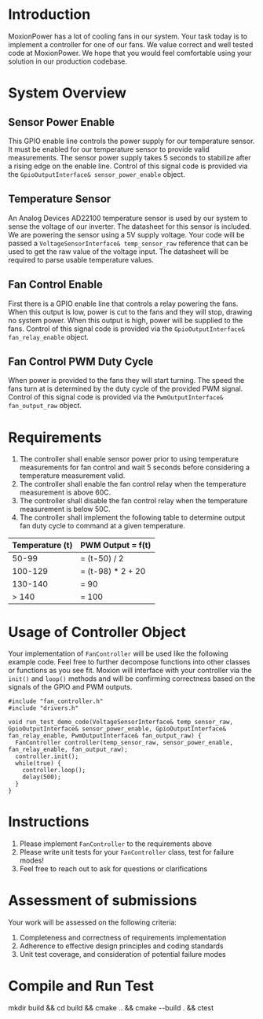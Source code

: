 # Introduction
MoxionPower has a lot of cooling fans in our system. Your task today is to implement a controller for one of our fans. We value correct and well tested code at MoxionPower. We hope that you would feel comfortable using your solution in our production codebase.

# System Overview
## Sensor Power Enable
This GPIO enable line controls the power supply for our temperature sensor. It must be enabled for our temperature sensor to provide valid measurements. The sensor power supply takes 5 seconds to stabilize after a rising edge on the enable line. Control of this signal code is provided via the `GpioOutputInterface& sensor_power_enable` object.

## Temperature Sensor
An Analog Devices AD22100 temperature sensor is used by our system to sense the voltage of our inverter. The datasheet for this sensor is included. We are powering the sensor using a 5V supply voltage. Your code will be passed a `VoltageSensorInterface& temp_sensor_raw` reference that can be used to get the raw value of the voltage input. The datasheet will be required to parse usable temperature values.

## Fan Control Enable
First there is a GPIO enable line that controls a relay powering the fans. When this output is low, power is cut to the fans and they will stop, drawing no system power. When this output is high, power will be supplied to the fans. Control of this signal code is provided via the `GpioOutputInterface& fan_relay_enable` object.

## Fan Control PWM Duty Cycle
When power is provided to the fans they will start turning. The speed the fans turn at is determined by the duty cycle of the provided PWM signal. Control of this signal code is provided via the `PwmOutputInterface& fan_output_raw` object.

# Requirements
1. The controller shall enable sensor power prior to using temperature measurements for fan control and wait 5 seconds before considering a temperature measurement valid.
2. The controller shall enable the fan control relay when the temperature measurement is above 60C.
3. The controller shall disable the fan control relay when the temperature measurement is below 50C.
4. The controller shall implement the following table to determine output fan duty cycle to command at a given temperature.

| Temperature (t) | PWM Output = f(t)    |
|-----------------|----------------------|
| 50-99           | = (t-50) / 2         |
| 100-129         | = (t-98) * 2 + 20    |
| 130-140         | = 90                 |
| > 140           | = 100                |


# Usage of Controller Object
Your implementation of `FanController` will be used like the following example code. Feel free to further decompose functions into other classes or functions as you see fit. Moxion will interface with your controller via the `init()` and `loop()` methods and will be confirming correctness based on the signals of the GPIO and PWM outputs.

```
#include "fan_controller.h"
#include "drivers.h"

void run_test_demo_code(VoltageSensorInterface& temp_sensor_raw, GpioOutputInterface& sensor_power_enable, GpioOutputInterface& fan_relay_enable, PwmOutputInterface& fan_output_raw) {
  FanController controller(temp_sensor_raw, sensor_power_enable, fan_relay_enable, fan_output_raw);
  controller.init();
  while(true) {
    controller.loop();
    delay(500);
  }
}
```

# Instructions
1. Please implement `FanController` to the requirements above
2. Please write unit tests for your `FanController` class, test for failure modes!
3. Feel free to reach out to ask for questions or clarifications

# Assessment of submissions

Your work will be assessed on the following criteria:
1. Completeness and correctness of requirements implementation
2. Adherence to effective design principles and coding standards
3. Unit test coverage, and consideration of potential failure modes

# Compile and Run Test
mkdir build && cd build && cmake .. && cmake --build . && ctest
